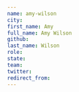 ```yaml
---
name: amy-wilson
city: 
first_name: Amy
full_name: Amy Wilson
github: 
last_name: Wilson
role: 
state: 
team: 
twitter: 
redirect_from: 
---
```

